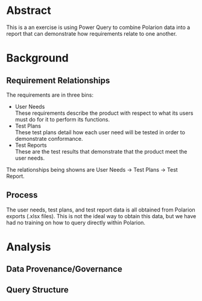 # Abstract

This is a an exercise is using Power Query to combine Polarion data into a report that can demonstrate how requirements relate to one another. 

# Background

## Requirement Relationships

The requirements are in three bins:

* User Needs<br>These requirements describe the product with respect to what its users must do for it to perform its functions.
* Test Plans<br>These test plans detail how each user need will be tested in order to demonstrate conformance.
* Test Reports<br>These are the test results that demonstrate that the product meet the user needs.

The relationships being showns are User Needs → Test Plans → Test Report.

## Process

The user needs, test plans, and test report data is all obtained from Polarion exports (.xlsx files). This is not the ideal way to obtain this data, but we have had no training on how to query directly within Polarion.

# Analysis

## Data Provenance/Governance

## Query Structure
